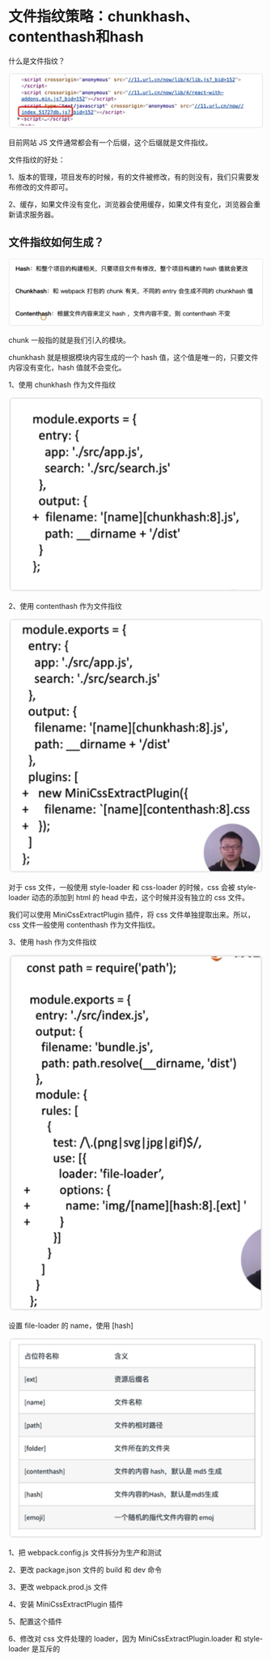 # 文件指纹策略：chunkhash、contenthash和hash

什么是文件指纹？

![](../README_files/iShot_2023-08-01_20.46.49.png)

目前网站 JS 文件通常都会有一个后缀，这个后缀就是文件指纹。

文件指纹的好处：

1、版本的管理，项目发布的时候，有的文件被修改，有的则没有，我们只需要发布修改的文件即可。

2、缓存，如果文件没有变化，浏览器会使用缓存，如果文件有变化，浏览器会重新请求服务器。

## 文件指纹如何生成？

![](../README_files/iShot_2023-08-01_20.50.34.png)

chunk 一般指的就是我们引入的模块。

chunkhash 就是根据模块内容生成的一个 hash 值，这个值是唯一的，只要文件内容没有变化，hash 值就不会变化。

1、使用 chunkhash 作为文件指纹

![](../README_files/iShot_2023-08-01_20.53.22.png)

2、使用 contenthash 作为文件指纹

![](../README_files/iShot_2023-08-01_20.54.29.png)

对于 css 文件，一般使用 style-loader 和 css-loader 的时候，css 会被 style-loader 动态的添加到 html 的 head 中去，这个时候并没有独立的 css 文件。

我们可以使用 MiniCssExtractPlugin 插件，将 css 文件单独提取出来。所以，css 文件一般使用 contenthash 作为文件指纹。

3、使用 hash 作为文件指纹

![](../README_files/iShot_2023-08-01_21.02.24.png)

设置 file-loader 的 name，使用 [hash]

![](../README_files/iShot_2023-08-01_21.03.20.png)

1、把 webpack.config.js 文件拆分为生产和测试

2、更改 package.json 文件的 build 和 dev 命令

3、更改 webpack.prod.js 文件

4、安装 MiniCssExtractPlugin 插件

5、配置这个插件

6、修改对 css 文件处理的 loader，因为 MiniCssExtractPlugin.loader 和 style-loader 是互斥的